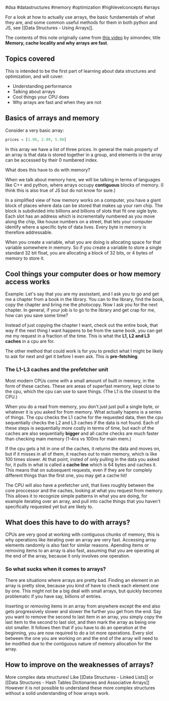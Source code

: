 #dsa #datastructures #memory #optimization #highlevelconcepts #arrays 

For a look at how to actually use arrays, the basic fundamentals of what they are, and some common useful methods for them in both python and JS, see [[Data Structures - Using Arrays]].

The contents of this note originally came from [this video](https://www.youtube.com/watch?v=247cXLkYt2M&list=PLRL3Z3lpLmH0FiSWovfiBtxNczQg0Hzry&index=1) by simondev, title **Memory, cache locality and why arrays are fast**.

## Topics covered
This is intended to be the first part of learning about data structures and optimization, and will cover:
- Understanding performance
- Talking about arrays
- Cool things your CPU does
- Why arrays are fast and when they are not

## Basics of arrays and memory
Consider a very basic array:
```python
prices = [1.99, 2.99, 5.99]
```
In this array we have a list of three prices. In general the main property of an array is that data is stored together in a group, and elements in the array can be accessed by their 0 numbered index.

What does this have to do with memory?

When we talk about memory here, we will be talking in terms of languages like C++ and python, where arrays occupy **contiguous** blocks of memory. (I think this is also true of JS but do not know for sure.) 

In a simplified view of how memory works on a computer, you have a giant block of places where data can be stored that makes up your ram chip. The block is subdivided into billions and billions of slots that fit one sigle byte. Each slot has an address which is incrementally numbered as you move along the chip, like house numbers on a street, that lets your computer identify where a specific byte of data lives. Every byte in memory is therefore addressable.

When you create a variable, what you are doing is allocating space for that variable somewhere in memory. So if you create a variable to store a single standard 32 bit float, you are allocating a block of 32 bits, or 4 bytes of memory to store it.

## Cool things your computer does or how memory access works
Example: 
Let's say that you are my assisstant, and I ask you to go and get me a chapter from a book in the library. You can to the library, find the book, copy the chapter and bring me the photocopy. Now I ask you for the next chapter. In general, if your job is to go to the library and get crap for me, how can you save some time?

Instead of just copying the chapter I want, check out the entire book, that way if the next thing I want happens to be from the same book, you can get me my request in a fraction of the time.
This is what the **L1, L2 and L3 caches** in a cpu are for. 

The other method that could work is for you to predict what I might be likely to ask for next and get it before I even ask. This is **pre-fetching**.

### The L1-L3 caches and the prefetcher unit
Most modern CPUs come with a small amount of built in memory, in the form of these caches. These are areas of superfast memory, kept close to the cpu, which the cpu can use to save things. (The L1 is the closest to the CPU.) 

When you do a read from memory, you don't just just pull a single byte, or whatever it is you asked for from memory. What actually hapens is a series of things. The cpu checks the L1 cache for the requested data, then the cpu sequentially checks the L2 and L3 caches if the data is not found. Each of these steps is sequentially more costly in terms of time, but each of the caches are also sequentially **bigger** and all cache checks are much faster than checking main memory (1-4ns vs 100ns for main mem.) 

If the cpu gets a hit in one of the caches, it returns the data and moves on, but if it misses in all of them, it reaches out to main memory, which is like 100 times slower. At that point, insted of only pulling in the data you asked for, it pulls in what is called a **cache line** which is 64 bytes and caches it. This means that on subsequent requests, even if they are for complely different things than the first one, you may get a cache hit! 

The CPU will also have a prefetcher unit, that lives roughly between the core proccessor and the caches, looking at what you request from memory. This allows it to recognize simple patterns in what you are doing, for example iterating over an array, and pull into cache things that you haven't specifically requested yet but are likely to. 

## What does this have to do with arrays?
CPUs are very good at working with contiguous chunks of memory, this is why operations like iterating over an array are very fast. Accessing array elements randomly is also fast for similar reasons. Apending items or removing items to an array is also fast, assuming that you are operating at the end of the array, because it only involves one operation.

### So what sucks when it comes to arrays?
There are situations where arrays are pretty bad. Finding an element in an array is pretty slow, because you kind of have to check each element one by one. This might not be a big deal with small arrays, but quickly becomes problematic if you have say, billions of entries.

Inserting or removing items in an array from anywhere except the end also gets progressively slower and slower the further you get from the end. Say you want to remove the second to last item in an array, you simply copy the last item to the second to last slot, and then mark the array as being one slot smaller. It follows then that if you have to do an operation at the beginning, you are now required to do a lot more operations. Every slot between the one you are working on and the end of the array will need to be modified due to the contiguous nature of memory allocation for the array.

## How to improve on the weaknesses of arrays?
More complex data structures! Like [[Data Structures - Linked Lists]] or [[Data Structures - Hash Tables Dictionaries and Associative Arrays]]
However it is not possible to understand these more complex structures without a solid understanding of how arrays work.